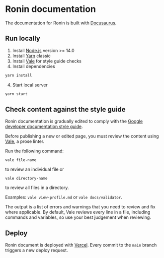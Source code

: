 # Ronin documentation

The documentation for Ronin is built with [Docusaurus](https://docusaurus.io/).

## Run locally

1. Install [Node.js](https://nodejs.org/en/download/) version >= 14.0
2. Install [Yarn](https://classic.yarnpkg.com/en/docs/install) classic
3. Install [Vale](https://vale.sh/docs/vale-cli/installation/) for style guide checks
4. Install dependencies

```bash
yarn install
```

4. Start local server

```bash
yarn start
```


## Check content against the style guide

Ronin documentation is gradually edited to comply with
the [Google developer documentation style guide](https://developers.google.com/style).

Before publishing a new or edited page, you must review the content using
[Vale](https://vale.sh/), a prose linter.

Run the following command: 

```
vale file-name
``` 

to review an individual file or

```
vale directory-name
```

to review all files in a directory.

Examples: `vale view-profile.md` or `vale docs/validator`. 

The output is a list of errors and warnings that you need to review and fix
where applicable. By default, Vale reviews every line in a file,
including commands and variables, so use your best judgement when reviewing.
 
## Deploy

Ronin document is deployed with [Vercel](https://vercel.com/). Every commit to
the `main` branch triggers a new deploy request.
